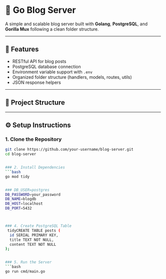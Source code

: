 # 📝 Go Blog Server

A simple and scalable blog server built with **Golang**, **PostgreSQL**, and **Gorilla Mux** following a clean folder structure.

---

## 🚀 Features

- RESTful API for blog posts
- PostgreSQL database connection
- Environment variable support with `.env`
- Organized folder structure (handlers, models, routes, utils)
- JSON response helpers

---

## 🧱 Project Structure


---

## ⚙️ Setup Instructions

### 1. Clone the Repository

```bash
git clone https://github.com/your-username/blog-server.git
cd blog-server


### 2. Install Dependencies
```bash
go mod tidy


### DB_USER=postgres
DB_PASSWORD=your_password
DB_NAME=blogdb
DB_HOST=localhost
DB_PORT=5432



### 4. Create PostgreSQL Table
 tidyCREATE TABLE posts (
  id SERIAL PRIMARY KEY,
  title TEXT NOT NULL,
  content TEXT NOT NULL
);


### 5. Run the Server
```bash
go run cmd/main.go




